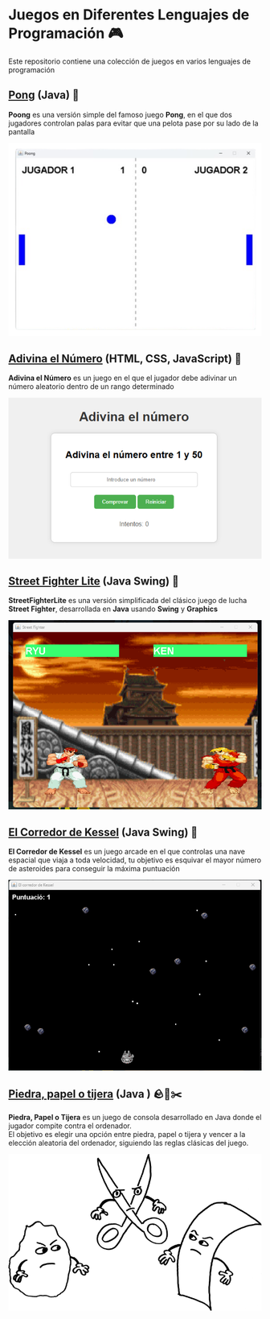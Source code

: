 # Juegos en Diferentes Lenguajes de Programación 🎮

Este repositorio contiene una colección de juegos en varios lenguajes de programación

## [Pong](./poong) (Java) 🏓

**Poong** es una versión simple del famoso juego **Pong**, en el que dos jugadores controlan palas para evitar que una pelota pase por su lado de la pantalla

![Pong](./images/pong.png)  

## [Adivina el Número](./adivina) (HTML, CSS, JavaScript) 🔢 

**Adivina el Número** es un juego en el que el jugador debe adivinar un número aleatorio dentro de un rango determinado

![StreetFighterLite](./images/adivina.png)  

## [Street Fighter Lite](./streetFighterLite) (Java Swing) 🥊

**StreetFighterLite** es una versión simplificada del clásico juego de lucha **Street Fighter**, desarrollada en **Java** usando **Swing** y **Graphics**

![StreetFighterLite](./images/streetFighterLite.png)  

## [El Corredor de Kessel](./esquivaAsteroides) (Java Swing) 🚀

**El Corredor de Kessel** es un juego arcade en el que controlas una nave espacial que viaja a toda velocidad, tu objetivo es esquivar el mayor número de asteroides para conseguir la máxima puntuación

![esquivaAsteroides](./images/asteroide.png)  

## [Piedra, papel o tijera](./piedra_papel_tijera) (Java ) 🪨🧻✂️

**Piedra, Papel o Tijera** es un juego de consola desarrollado en Java donde el jugador compite contra el ordenador.  
El objetivo es elegir una opción entre piedra, papel o tijera y vencer a la elección aleatoria del ordenador, siguiendo las reglas clásicas del juego.

![esquivaAsteroides](./images/rockpaperscissors.png)  

